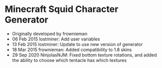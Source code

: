 # Minecraft Squid Character Generator

- Originally developed by frownieman
- 06 Feb 2015 lostminer: Add user variables
- 13 Feb 2015 lostminer: Update to use new version of generator
- 18 Mar 2015 frownieman: Added compatibility to 1.8 skins
- 29 Sep 2020 NinjolasNJM: Fixed bottom texture rotations, and added the ability to choose which tentacle has which textures
